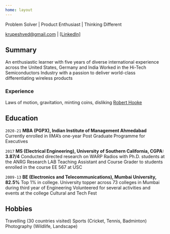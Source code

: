 ```yaml
---
home: layout
---
```

Problem Solver | Product Enthusiast | Thinking Different

<div id="webaddress">
<a href="krupeshved@gmail.com">krupeshved@gmail.com</a>
| <a href="https://www.linkedin.com/in/krupeshved/">[LinkedIn]</a>
</div>


## Summary

An enthusiastic learner with five years of diverse international experience across the United States, Germany and India
Worked in the Hi-Tech Semiconductors Industry with a passion to deliver world-class differentiating wireless products

### Experience

Laws of motion, gravitation, minting coins, disliking [Robert Hooke](http://en.wikipedia.org/wiki/Robert_Hooke)



## Education

 `2020-21`
  __MBA (PGPX), Indian Institute of Management Ahmedabad__
  Currently enrolled in IIMA’s one-year Post Graduate Programme for Executives
 
 `2017`
  __MS (Electrical Engineering), University of Southern California, CGPA: 3.87/4__
  Conducted directed research on WARP Radios with Ph.D. students at the ANRG Research LAB
  Teaching Assistant and Course Grader to students enrolled in the course EE 567 at USC
 
 `2009-13`
  __BE (Electronics and Telecommunications), Mumbai University, 82.5%__
  Top 1% in college. University topper across 73 colleges in Mumbai during third year of Engineering
  Volunteered for several activities and events at the college Cultural and Tech Fest 
 
## Hobbies

Travelling (30 countries visited)
Sports (Cricket, Tennis, Badminton)
Photography (Wildlife, Landscape)


<!-- ### Footer

Last updated: Feb 2020 -->


